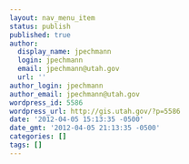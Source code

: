 ```yaml
---
layout: nav_menu_item
status: publish
published: true
author:
  display_name: jpechmann
  login: jpechmann
  email: jpechmann@utah.gov
  url: ''
author_login: jpechmann
author_email: jpechmann@utah.gov
wordpress_id: 5586
wordpress_url: http://gis.utah.gov/?p=5586
date: '2012-04-05 15:13:35 -0500'
date_gmt: '2012-04-05 21:13:35 -0500'
categories: []
tags: []
---
```



